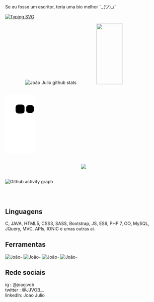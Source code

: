 Se eu fosse um escritor, teria uma bio melhor  ¯\_(ツ)_/¯


[![Typing SVG](https://readme-typing-svg.herokuapp.com/?color=ff6e96&size=35&center=true&vCenter=true&width=1000&lines=+HELLO,+MY+NAME+is+João+Julio+Veriato+Oliveira+Benigno;I'm+21+years+old;I+from+Brasil,+MG;I+study+Computer+Science+at+Rede+Doctum;Be+Welcome!+:%29)](https://git.io/typing-svg)


<div align="center">  
  <img width="49%" height="195px" src="https://github-readme-stats.vercel.app/api?username=JJVOB&show_icons=true&count_private=true&hide_border=true&title_color=ff6e96&icon_color=ff6e96&text_color=c9d1d9&bg_color=0d1117" alt="João Julio github stats" /> 
  <img width="41%" height="195px" src="https://github-readme-stats.vercel.app/api/top-langs/?username=JJVOB&layout=compact&hide_border=true&title_color=ff6e96&text_color=c9d1d9&bg_color=0d1117" />
</div>

## 
![Snake animation](https://github.com/JJVOB/JJVOB/blob/output/github-contribution-grid-snake.svg)
## 

<p align="center">
  <img src="https://github-profile-trophy.vercel.app/?username=JJVOB&theme=dracula&row=2&no-bg=true&column=3&margin-w=15&margin-h=15" />
</p>


## 
![Github activity graph](https://github-readme-activity-graph.cyclic.app/graph?username=JJVOB&theme=dracula)
## 





<div style="display: inline_block"><br>
  
  ## Linguagens
  C, JAVA, HTML5, CSS3, SASS, Bootstrap, JS, ES6, PHP 7, OO, MySQL, JQuery, MVC, APIs, IONIC e umas outras ai.
  
 
  ## Ferramentas
  
  <img img align="center" alt="João-" height="30" width="40" src="https://cdn.jsdelivr.net/gh/devicons/devicon/icons/vscode/vscode-original.svg" />
  <img img align="center" alt="João-" height="30" width="40" src="https://cdn.jsdelivr.net/gh/devicons/devicon/icons/github/github-original-wordmark.svg" />
  <img img align="center" alt="João-" height="30" width="40" src="https://cdn.jsdelivr.net/gh/devicons/devicon/icons/unity/unity-original.svg" />
  <img img align="center" alt="João-" height="30" width="40" src="https://cdn.jsdelivr.net/gh/devicons/devicon/icons/trello/trello-plain.svg" />
  <link img align="center" alt="João-" height="30" width="40" rel="stylesheet" href="https://cdn.jsdelivr.net/gh/devicons/devicon@v2.14.0/devicon.min.css">
  <link img align="center" alt="João-" height="30" width="40" rel="stylesheet" href="https://cdn.jsdelivr.net/gh/devicons/devicon@v2.14.0/devicon.min.css">
  <link img align="center" alt="João-" height="30" width="40" rel="stylesheet" href="https://cdn.jsdelivr.net/gh/devicons/devicon@v2.14.0/devicon.min.css">
  
  
  ## Rede sociais

  ig      : @joaojvob <br>
  twitter : @JJVOB__ <br>
  linkedln: Joao Julio <br>
  
</div>
